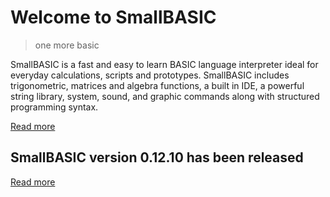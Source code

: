 # Welcome to SmallBASIC

> one more basic

SmallBASIC is a fast and easy to learn BASIC language interpreter ideal for everyday calculations, scripts and prototypes. SmallBASIC includes trigonometric, matrices and algebra functions, a built in IDE, a powerful string library, system, sound, and graphic commands along with structured programming syntax.

[Read more](/pages/guide.html)

## SmallBASIC version 0.12.10 has been released

[Read more](/posts/2017-24-12-1.html)
